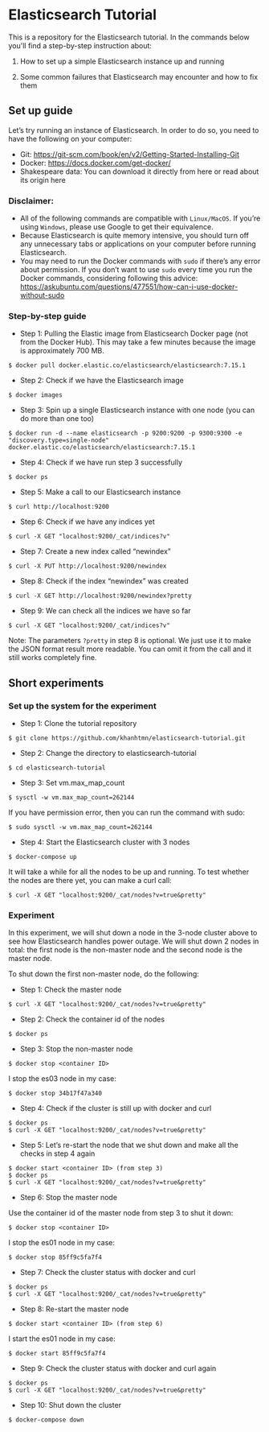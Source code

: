 # Elasticsearch Tutorial

This is a repository for the Elasticsearch tutorial. In the commands below you'll find a step-by-step instruction about:

1. How to set up a simple Elasticsearch instance up and running

2. Some common failures that Elasticsearch may encounter and how to fix them

## Set up guide

Let’s try running an instance of Elasticsearch. In order to do so, you need to have the following on your computer:

- Git: https://git-scm.com/book/en/v2/Getting-Started-Installing-Git
- Docker: https://docs.docker.com/get-docker/
- Shakespeare data: You can download it directly from here or read about its origin here

### Disclaimer:

- All of the following commands are compatible with `Linux/MacOS`. If you’re using `Windows`, please use Google to get their equivalence.
- Because Elasticsearch is quite memory intensive, you should turn off any unnecessary tabs or applications on your computer before running Elasticsearch.
- You may need to run the Docker commands with `sudo` if there’s any error about permission. If you don’t want to use `sudo` every time you run the Docker commands, considering following this advice: https://askubuntu.com/questions/477551/how-can-i-use-docker-without-sudo


### Step-by-step guide

- Step 1: Pulling the Elastic image from Elasticsearch Docker page (not from the Docker Hub). This may take a few minutes because the image is approximately 700 MB.

```$ docker pull docker.elastic.co/elasticsearch/elasticsearch:7.15.1```

- Step 2: Check if we have the Elasticsearch image

```$ docker images```

- Step 3: Spin up a single Elasticsearch instance with one node (you can do more than one too)

```$ docker run -d --name elasticsearch -p 9200:9200 -p 9300:9300 -e "discovery.type=single-node" docker.elastic.co/elasticsearch/elasticsearch:7.15.1```

- Step 4: Check if we have run step 3 successfully

```$ docker ps```

- Step 5: Make a call to our Elasticsearch instance

```$ curl http://localhost:9200```

- Step 6: Check if we have any indices yet

```$ curl -X GET "localhost:9200/_cat/indices?v"```

- Step 7: Create a new index called “newindex”

```$ curl -X PUT http://localhost:9200/newindex```

- Step 8: Check if the index “newindex” was created

```$ curl -X GET http://localhost:9200/newindex?pretty```

- Step 9: We can check all the indices we have so far

```$ curl -X GET "localhost:9200/_cat/indices?v"```

Note: The parameters `?pretty` in step 8 is optional. We just use it to make the JSON format result more readable. You can omit it from the call and it still works completely fine. 

## Short experiments

### Set up the system for the experiment

- Step 1: Clone the tutorial repository

```$ git clone https://github.com/khanhtmn/elasticsearch-tutorial.git```

- Step 2: Change the directory to elasticsearch-tutorial

```$ cd elasticsearch-tutorial```

- Step 3: Set vm.max_map_count

```$ sysctl -w vm.max_map_count=262144```

If you have permission error, then you can run the command with sudo:

```$ sudo sysctl -w vm.max_map_count=262144```

- Step 4: Start the Elasticsearch cluster with 3 nodes

```$ docker-compose up```

It will take a while for all the nodes to be up and running. To test whether the nodes are there yet, you can make a curl call:

```$ curl -X GET "localhost:9200/_cat/nodes?v=true&pretty"```

### Experiment

In this experiment, we will shut down a node in the 3-node cluster above to see how Elasticsearch handles power outage. We will shut down 2 nodes in total: the first node is the non-master node and the second node is the master node.

To shut down the first non-master node, do the following:

- Step 1: Check the master node

```$ curl -X GET "localhost:9200/_cat/nodes?v=true&pretty"```

- Step 2: Check the container id of the nodes

```$ docker ps```

- Step 3: Stop the non-master node

```$ docker stop <container ID>```

I stop the es03 node in my case:

```$ docker stop 34b17f47a340```

- Step 4: Check if the cluster is still up with docker and curl

```
$ docker ps
$ curl -X GET "localhost:9200/_cat/nodes?v=true&pretty"
```

- Step 5: Let’s re-start the node that we shut down and make all the checks in step 4 again

```
$ docker start <container ID> (from step 3)
$ docker ps
$ curl -X GET "localhost:9200/_cat/nodes?v=true&pretty"
```
- Step 6: Stop the master node

Use the container id of the master node from step 3 to shut it down: 

```$ docker stop <container ID>```

I stop the es01 node in my case:

```$ docker stop 85ff9c5fa7f4```

- Step 7: Check the cluster status with docker and curl

```
$ docker ps
$ curl -X GET "localhost:9200/_cat/nodes?v=true&pretty"
```

- Step 8: Re-start the master node

```$ docker start <container ID> (from step 6)```

I start the es01 node in my case:

```$ docker start 85ff9c5fa7f4```

- Step 9: Check the cluster status with docker and curl again

```
$ docker ps
$ curl -X GET "localhost:9200/_cat/nodes?v=true&pretty"
```

- Step 10: Shut down the cluster

```$ docker-compose down```







